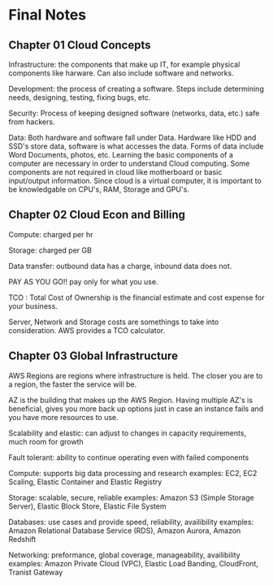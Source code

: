 # Final Notes 

## Chapter 01 Cloud Concepts
Infrastructure: the components that make up IT, for example physical components like harware. Can also include software and networks.

Development: the process of creating a software. Steps include determining needs, designing, testing, fixing bugs, etc.

Security: Process of keeping designed software (networks, data, etc.) safe from hackers.

Data: Both hardware and software fall under Data. Hardware like HDD and SSD's store data, software is what accesses the data. Forms of data include Word Documents, photos, etc.
Learning the basic components of a computer are necessary in order to understand Cloud computing. Some components are not required in cloud like motherboard or basic input/output information. Since cloud is a virtual computer, it is important to be knowledgable on CPU's, RAM, Storage and GPU's.

## Chapter 02 Cloud Econ and Billing
Compute: charged per hr

Storage: charged per GB

Data transfer: outbound data has a charge, inbound data does not.

PAY AS YOU GO!! pay only for what you use. 

TCO : Total Cost of Ownership is the financial estimate and cost expense for your business.

Server, Network and Storage costs are somethings to take into consideration. AWS provides a TCO calculator. 

## Chapter 03 Global Infrastructure
AWS Regions are regions where infrastructure is held. The closer you are to a region, the faster the service will be.

AZ is the building that makes up the AWS Region. Having multiple AZ's is beneficial, gives you more back up options just in case an instance fails and you have more resources to use.

Scalability and elastic: can adjust to changes in capacity requirements, much room for growth

Fault tolerant: ability to continue operating even with failed components

Compute: supports big data processing and research examples: EC2, EC2 Scaling, Elastic Container and Elastic Registry

Storage: scalable, secure, reliable examples: Amazon S3 (Simple Storage Server), Elastic Block Store, Elastic File System

Databases: use cases and provide speed, reliability, availibility examples: Amazon Relational Database Service (RDS), Amazon Aurora, Amazon Redshift

Networking: preformance, global coverage, manageability, availibility examples: Amazon Private Cloud (VPC), Elastic Load Banding, CloudFront, Tranist Gateway

